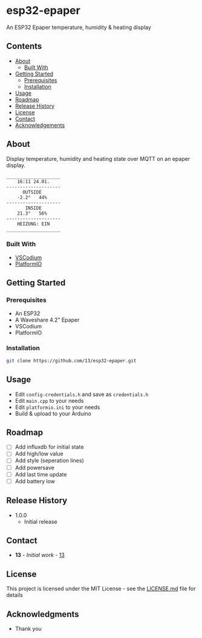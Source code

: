 # esp32-epaper

An ESP32 Epaper temperature, humidity & heating display

## Contents

 * [About](#about)
   * [Built With](#built-with)
 * [Getting Started](#getting-started)
   * [Prerequisites](#prerequisites)
   * [Installation](#installation)
 * [Usage](#usage)
 * [Roadmap](#roadmap)
 * [Release History](#release-history)
 * [License](#license)
 * [Contact](#contact)
 * [Acknowledgements](#acknowledgements)

## About

Display temperature, humidity and heating state over MQTT on an epaper display.

```
____________________
    16:11 24.01.
--------------------
      OUTSIDE
    -2.2°   44%
--------------------
       INSIDE
    21.3°   56%
--------------------
    HEIZUNG: EIN
____________________

```

### Built With

* [VSCodium](https://vscodium.com/)
* [PlatformIO](https://platformio.org/)

## Getting Started

### Prerequisites

* An ESP32
* A Waveshare 4.2" Epaper
* VSCodium
* PlatformIO

### Installation

```sh
git clone https://github.com/13/esp32-epaper.git
```

## Usage

* Edit `config-credentials.h` and save as `credentials.h`
* Edit `main.cpp` to your needs
* Edit `platformio.ini` to your needs
* Build & upload to your Arduino

## Roadmap

- [ ] Add influxdb for initial state
- [ ] Add high/low value
- [ ] Add style (seperation lines)
- [ ] Add powersave
- [ ] Add last time update
- [ ] Add battery low

## Release History

* 1.0.0
    * Initial release

## Contact

* **13** - *Initial work* - [13](https://github.com/13)

## License

This project is licensed under the MIT License - see the [LICENSE.md](LICENSE.md) file for details

## Acknowledgments

* Thank you
